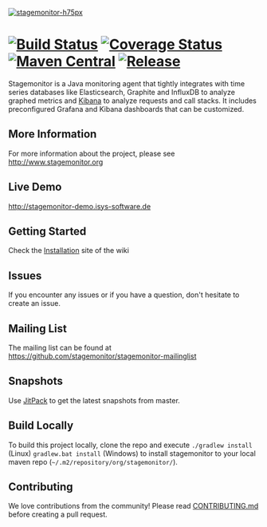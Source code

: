 [![stagemonitor-h75px](https://cloud.githubusercontent.com/assets/2163464/3024619/70ed9cd0-dffb-11e3-9251-083e62d97f0d.png)](http://www.stagemonitor.org)

[![Build Status](https://travis-ci.org/stagemonitor/stagemonitor.svg?branch=master)](https://travis-ci.org/stagemonitor/stagemonitor) [![Coverage Status](https://coveralls.io/repos/stagemonitor/stagemonitor/badge.svg?branch=master&service=github)](https://coveralls.io/github/stagemonitor/stagemonitor?branch=master) [![Maven Central](https://maven-badges.herokuapp.com/maven-central/org.stagemonitor/stagemonitor-core/badge.svg)](https://maven-badges.herokuapp.com/maven-central/org.stagemonitor/stagemonitor-core)  [![Release](https://jitpack.io/v/stagemonitor/stagemonitor.svg)](https://jitpack.io/#com.github.stagemonitor.stagemonitor/stagemonitor-web)
=================

Stagemonitor is a Java monitoring agent that tightly integrates with time series databases like Elasticsearch, Graphite and InfluxDB to analyze graphed metrics and [Kibana](http://www.elasticsearch.org/overview/kibana/) to analyze requests and call stacks. It includes preconfigured Grafana and Kibana dashboards that can be customized.

## More Information
For more information about the project, please see http://www.stagemonitor.org

## Live Demo
http://stagemonitor-demo.isys-software.de

## Getting Started
Check the [Installation](https://github.com/stagemonitor/stagemonitor/wiki/Installation) site of the wiki

## Issues
If you encounter any issues or if you have a question, don't hesitate to create an issue.

## Mailing List
The mailing list can be found at https://github.com/stagemonitor/stagemonitor-mailinglist

## Snapshots
Use [JitPack](https://jitpack.io/#com.github.stagemonitor.stagemonitor/stagemonitor-web/master-SNAPSHOT) to get the latest snapshots from master.

## Build Locally
To build this project locally, clone the repo and execute `./gradlew install` (Linux) `gradlew.bat install` (Windows) to install stagemonitor to your local maven repo (`~/.m2/repository/org/stagemonitor/`).

## Contributing
We love contributions from the community! Please read [CONTRIBUTING.md](CONTRIBUTING.md) before creating a pull request.
